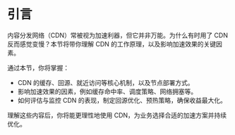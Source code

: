 # 引言

内容分发网络（CDN）常被视为加速利器，但它并非万能。为什么有时用了 CDN 反而感觉变慢？本节将带你理解 CDN 的工作原理，以及影响加速效果的关键因素。

通过本节，你将掌握：

- CDN 的缓存、回源、就近访问等核心机制，以及节点部署方式。
- 影响加速效果的因素，例如缓存命中率、调度策略、网络拥塞等。
- 如何评估与监控 CDN 的表现，制定回源优化、预热策略，确保收益最大化。

理解这些内容后，你将能更理性地使用 CDN，为业务选择合适的加速方案并持续优化。
